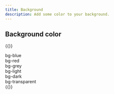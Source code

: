 ```yaml
---
title: Background
description: Add some color to your background.
---
```


## Background color

{{<example>}}
<div class="bg-blue p-3 mb-2">bg-blue</div>
<div class="bg-red p-3 mb-2">bg-red</div>
<div class="bg-grey p-3 mb-2">bg-grey</div>
<div class="bg-light p-3 mb-2">bg-light</div>
<div class="bg-dark text-white p-3 mb-2">bg-dark</div>
<div class="bg-transparent p-3">bg-transparent</div>
{{</example>}}
